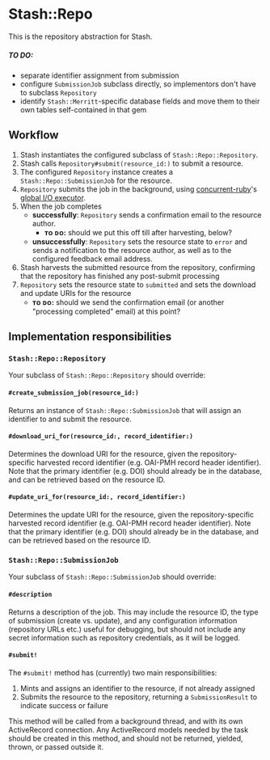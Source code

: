 # Stash::Repo

This is the repository abstraction for Stash.

##### TO DO:

- separate identifier assignment from submission
- configure `SubmissionJob` subclass directly, so implementors don't have to 
  subclass `Repository`
- identify `Stash::Merritt`-specific database fields and move them to their own
  tables self-contained in that gem

## Workflow

1. Stash instantiates the configured subclass of `Stash::Repo::Repository`.
2. Stash calls `Repository#submit(resource_id:)` to submit a resource.
3. The configured `Repository` instance creates a `Stash::Repo::SubmissionJob`
   for the resource.
4. `Repository` submits the job in the background, using
   [concurrent-ruby](https://github.com/ruby-concurrency/concurrent-ruby)'s
   [global I/O executor](https://ruby-concurrency.github.io/concurrent-ruby/root/Concurrent.html#global_io_executor-class_method).
5. When the job completes
   - **successfully**: `Repository` sends a confirmation email to the resource author.
     - **ᴛᴏ ᴅᴏ:** should we put this off till after harvesting, below?
   - **unsuccessfully**: `Repository` sets the resource state to `error`
     and sends a notification to the resource author, as well as to
     the configured feedback email address.
6. Stash harvests the submitted resource from the repository, confirming that the
   repository has finished any post-submit processing
7. `Repository` sets the resource state to `submitted` and sets the download and 
    update URIs for the resource
    - **ᴛᴏ ᴅᴏ:** should we send the confirmation email (or another "processing 
      completed" email) at this point?
     
## Implementation responsibilities

### `Stash::Repo::Repository`

Your subclass of `Stash::Repo::Repository` should override:

#### `#create_submission_job(resource_id:)`

Returns an instance of `Stash::Repo::SubmissionJob` that will assign an identifier to
and submit the resource.

#### `#download_uri_for(resource_id:, record_identifier:)`

Determines the download URI for the resource, given the repository-specific harvested
record identifier (e.g. OAI-PMH record header identifier). Note that the primary identifier
(e.g. DOI) should already be in the database, and can be retrieved based on the resource ID.

#### `#update_uri_for(resource_id:, record_identifier:)`

Determines the update URI for the resource, given the repository-specific harvested
record identifier (e.g. OAI-PMH record header identifier). Note that the primary identifier
(e.g. DOI) should already be in the database, and can be retrieved based on the resource ID.

### `Stash::Repo::SubmissionJob`

Your subclass of `Stash::Repo::SubmissionJob` should override:

#### `#description`

Returns a description of the job. This may include the resource ID, the type
of submission (create vs. update), and any configuration information (repository 
URLs etc.) useful for debugging, but should not include any secret information 
such as repository credentials, as it will be logged.

#### `#submit!`

The `#submit!` method has (currently) two main responsibilities: 

1. Mints and assigns an identifier to the resource, if not already assigned
2. Submits the resource to the repository, returning a `SubmissionResult` to
   indicate success or failure

This method will be called from a background thread, and with its own ActiveRecord
connection. Any ActiveRecord models needed by the task should be created in this 
method, and should not be returned, yielded, thrown, or passed outside it.
